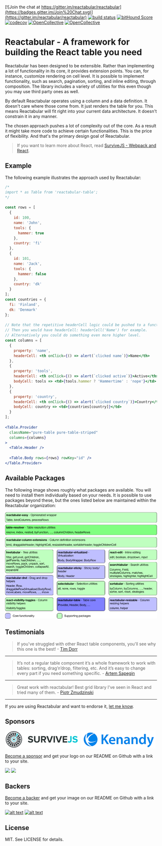 [![Join the chat at https://gitter.im/reactabular/reactabular](https://badges.gitter.im/Join%20Chat.svg)](https://gitter.im/reactabular/reactabular) [![build status](https://secure.travis-ci.org/reactabular/reactabular.svg)](http://travis-ci.org/reactabular/reactabular) [![bitHound Score](https://www.bithound.io/github/reactabular/reactabular/badges/score.svg)](https://www.bithound.io/github/reactabular/reactabular) [![codecov](https://codecov.io/gh/reactabular/reactabular/branch/master/graph/badge.svg)](https://codecov.io/gh/reactabular/reactabular)
[![OpenCollective](https://opencollective.com/reactabular/backers/badge.svg)](#backers)
[![OpenCollective](https://opencollective.com/reactabular/sponsors/badge.svg)](#sponsors)

# Reactabular - A framework for building the React table you need

Reactabular has been designed to be extensible. Rather than implementing a lot of functionality in its core, it provides extension points. You can, for instance, customize rendering on cell level. It is possible to implement functionality, such as search, pagination, sorting, and inline editing, through composition. The library includes a variety of utilities for this even though you may use third party ones as well.

By default Reactabular operates using a column and a data definition. It doesn't care where those come from. It just renders the table for you. This means Reactabular will fit right into your current data architecture. It doesn't constrain it in any manner.

The chosen approach pushes a lot of complexity out of the core. As a result it might take more code to achieve certain functionalities. This is the price of flexibility. And that's the primary design goal of Reactabular.

> If you want to learn more about React, read [SurviveJS - Webpack and React](http://survivejs.com/).

## Example

The following example illustrates the approach used by Reactabular:

```jsx
/*
import * as Table from 'reactabular-table';
*/

const rows = [
  {
    id: 100,
    name: 'John',
    tools: {
      hammer: true
    },
    country: 'fi'
  },
  {
    id: 101,
    name: 'Jack',
    tools: {
      hammer: false
    },
    country: 'dk'
  }
];
const countries = {
  fi: 'Finland',
  dk: 'Denmark'
};

// Note that the repetitive headerCell logic could be pushed to a function.
// Then you would have headerCell: headerCell('Name') for example.
// Alternatively you could do something even more higher level.
const columns = [
  {
    property: 'name',
    headerCell: <th onClick={() => alert(`clicked name`)}>Name</th>
  },
  {
    property: 'tools',
    headerCell: <th onClick={() => alert(`clicked active`)}>Active</th>,
    bodyCell: tools => <td>{tools.hammer ? 'Hammertime' : 'nope'}</td>
  },
  {
    property: 'country',
    headerCell: <th onClick={() => alert(`clicked country`)}>Country</th>,
    bodyCell: country => <td>{countries[country]}</td>
  }
];

<Table.Provider
  className="pure-table pure-table-striped"
  columns={columns}
>
  <Table.Header />

  <Table.Body rows={rows} rowKey="id" />
</Table.Provider>
```

## Available Packages

The following image shows roughly what packages are available. You will need to install them individually based on your needs. It is possible to use packages beyond these, but the ones listed below are maintained within the Reactabular organization:

![Reactabular packages](./images/overall.png)

## Testimonials

> If you've struggled with other React table components, you'll see why this one is the best! - [Tim Dorr](https://twitter.com/timdorr/status/750346565374455808)

---

> It’s not a regular table component it’s a whole framework to work with tables: sorting, drag’n’drop, filtering, etc. And it’s easy to change every part if you need something specific. - [Artem Sapegin](http://sapegin.me/)

---

> Great work with reactabular! Best grid library I've seen in React and tried many of them. - [Piotr Zmudzinski](https://github.com/reactabular/treetabular/issues/1#issue-204945773)

---

If you are using Reactabular and want to endorse it, [let me know](https://github.com/reactabular/reactabular/issues/new).

## Sponsors

[![SurviveJS](./images/survivejs.png)](http://survivejs.com/) [![Kenandy](./images/kenandy.png)](http://www.kenandy.com/)

[Become a sponsor](https://opencollective.com/reactabular#sponsor) and get your logo on our README on Github with a link to your site.

[![](https://opencollective.com/reactabular/sponsor/0/avatar.svg)](https://opencollective.com/reactabular/sponsor/0/website)
[![](https://opencollective.com/reactabular/sponsor/1/avatar.svg)](https://opencollective.com/reactabular/sponsor/1/website)

## Backers

[Become a backer](https://opencollective.com/reactabular#backer) and get your image on our README on Github with a link to your site.

[![alt text](https://opencollective.com/reactabular/backer/0/avatar.svg)](https://opencollective.com/reactabular/backer/0/website)
[![alt text](https://opencollective.com/reactabular/backer/1/avatar.svg)](https://opencollective.com/reactabular/backer/1/website)

## License

MIT. See LICENSE for details.
